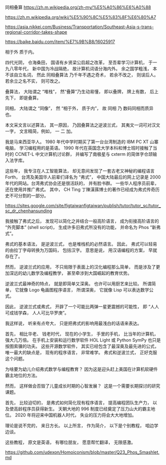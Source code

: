 同相叠算
https://zh.m.wikipedia.org/zh-my/%E5%A0%86%E6%A0%88

https://zh.m.wikipedia.org/wiki/%E5%90%8C%E5%83%8F%E6%80%A7

https://asia.nikkei.com/Business/Transportation/Southeast-Asia-s-trans-regional-corridor-takes-shape

https://baike.baidu.com/item/%E7%9B%B8/16025917

相于外 质于内。

四代光阴， 仓海桑田， 国语有乡贤梁公启超之改革， 至吾辈学习计算机， 于一九八零年代， 新中国为冷战隔绝， 故计算机词语分海内外。 余之国学粗浅， 本不该自立名词， 然此 同相叠算法 乃千年不遇之奇术， 若余不改之， 则误后人。 若余立之名不实， 则可改之。

叠算法， 大陆谓之 “堆栈”， 然“叠算”乃生动易懂， 即以叠牌， 牌上有数， 后上先下， 即是叠算。

同相， 大陆谓之 “同像”， 然 “相于外， 质于内”， 故 同相 乃 数码同相而质异也。

本文采文言以述算法， 其一原因， 乃因叠算法之逆波兰式， 其夷文一词可对汉文一字， 文言精简，例如， 一 二 加。

我是马来西亚华人。 1980 年代中学时期买了第一台台湾制造的 IBM PC XT 山寨电脑， 学习编程用的是英语。 1990 年代在英国念大学本科和博士班时接触了当时的 CCNET-L 中文计算机讨论群， 并编写了南极星与 cxterm 的简体字仓颉输入法字库。 

这些年， 我专注在人工智能算法， 却无意间发现了一套古老又神秘的编程语言 Forth， 台湾及美国华人前辈们译名为 “弗式”， 中国大陆最后的网上记录是 2000 年代的网站。台湾弗式协会还是很活跃的， 并有脸书群。 一些华人程序员前辈， 还在使用并推广弗式。 其中， CH Ting 丁陳漢蓀博士的著作已经成为弗式传奇历史不可分割的一部分。

https://sites.google.com/site/figtaiwanfigtaiwan/publish/tutor/tutor_sc/tutor_sc_dr_chenhansunding

我接触了弗式之后， 发现可以简化之并结合一般高阶语言， 成为衔接高阶语言的 “外壳脚本” (shell script)， 生成许多旧弗式所没有的功能， 并命名为 Phos “新弗式”。

弗式的基本语法， 是逆波兰式， 也是堆栈机的必然语言。 因此， 弗式可以轻易的由拉丁字母转换为万国码， 包括汉字。 意思是说， 用汉语编程的方案， 早就存在了。

然而， 逆波兰式的应用， 不只局限于表面上的汉化编程那么简单， 而是涉及了更加深远的幼儿数学及编程教学， 甚至牵涉到大国崛起的教育优势。

逆波兰式最神奇的特点， 就是即简单又深奥。 也许可以用厨艺来比较。 所谓简单， 它就像 Logo 龟画图程序语言， 所谓深奥， 它就像 Lisp 可以表达数学公式。

因此， 逆波兰式或弗式， 开辟了一个可能比两弹一星更震撼的可能性， 即 “人人可成钱学森， 人人可比华罗庚”。

我这样说， 听来有点夸大， 只是把弗式的影响用最浅白的话语来表达。

首先， 相比华老、 钱老时代， 现在的小学生， 手里的手机， 比当年的计算机， 强大几万倍。 在手机上安装和运行数学软件 HOL Light 或 Python SymPy 也只是按图索骥的功夫。 这些开源数学软件， 其实已经包含了最深奥及最先进的公式， 唯一最大的缺点是， 现有的程序语言， 非常难学。 弗式和逆波兰式， 正好克服这个问题。

为啥要为幼儿介绍弗式数学与编程教育？ 因为这是迎头赶上美国在计算机软硬件霸主地位的方法。 

然而， 这样做会否毁了儿童成长时期的心智发展？  这是一个需要长期探讨的研究课题。 

首先， 比较迫切的， 是弗式如何简化现有程序语言， 提高编程团队生产力， 以及使高龄程序员获得新生。 天朝大地的 996 制度已经奠定了压力山大的霸主地位。 2020 年将迎来中国机器人时代， 失业的压力将会大大地增加。

理论是说不完的， 来日方长。 以上所言， 作为简介， 以下是个别教程， 咱边学边谈。 

这些教程， 原文是英语， 有哪位朋友， 愿意帮忙翻译， 无限感激。

https://github.com/udexon/Homoiconism/blob/master/Q23_Phos_Smashlet.md
